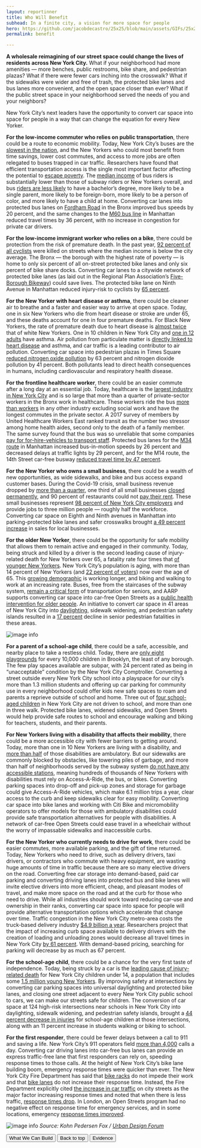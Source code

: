 ```yaml
---
layout: reportinner
title: Who Will Benefit
subhead: In a finite city, a vision for more space for people
hero: https://github.com/jacobdecastro/25x25/blob/main/assets/GIFs/25x25_gif_E_sidewalk_01_notype.gif?raw=true
permalink: benefit

---
```


**A wholesale reimagining of our street space could change the lives of residents across New York City.** What if your neighborhood had more amenities — more benches, public restrooms, bike share, and pedestrian plazas? What if there were fewer cars inching into the crosswalk? What if the sidewalks were wider and free of trash, the protected bike lanes and bus lanes more convenient, and the open space closer than ever? What if the public street space in your neighborhood served the needs of you and your neighbors? 

New York City’s next leaders have the opportunity to convert car space into space for people in a way that can change the equation for every New Yorker.

**For the low-income commuter who relies on public transportation**, there could be a route to economic mobility. Today, New York City’s buses are the [slowest in the nation](https://www.bloomberg.com/news/articles/2018-05-09/can-this-plan-save-new-york-city-s-terrible-buses), and the New Yorkers who could most benefit from time savings, lower cost commutes, and access to more jobs are often relegated to buses trapped in car traffic. Researchers have found that efficient transportation access is the single most important factor affecting the potential to [escape poverty](http://www.equality-of-opportunity.org/images/nbhds_exec_summary.pdf). The [median income](https://comptroller.nyc.gov/newsroom/press-releases/comptroller-stringer-report-mta-buses-already-slowest-in-the-nation-lost-100-million-passenger-trips-since-2008/) of bus riders is substantially lower than those of subway riders or New Yorkers overall, and bus [riders are less likely](https://comptroller.nyc.gov/newsroom/press-releases/comptroller-stringer-report-mta-buses-already-slowest-in-the-nation-lost-100-million-passenger-trips-since-2008/) to have a bachelor’s degree, more likely to be a single parent, more likely to be foreign-born, more likely to be a person of color, and more likely to have a child at home. Converting car lanes into protected bus lanes on [Fordham Road](http://www.nyc.gov/html/dot/downloads/pdf/2012-10-measuring-the-street.pdf) in the Bronx improved bus speeds by 20 percent, and the same changes to the [M60 bus line](http://www.nyc.gov/html/brt/downloads/pdf/2015-04-14-brt-125th-cb10-post-implementation-update.pdf) in Manhattan reduced travel times by 36 percent, with no increase in congestion for private car drivers.

**For the low-income immigrant worker who relies on a bike**, there could be protection from the risk of premature death. In the past year, [92 percent of all cyclists](https://nyc.streetsblog.org/2021/01/22/post-mortem-cyclist-victims-killed-in-2020-were-low-income-essential-workers/) were killed on streets where the median income is below the city average. The Bronx — the borough with the highest rate of poverty — is home to only six percent of all on-street protected bike lanes and only six percent of bike share docks. Converting car lanes to a citywide network of protected bike lanes (as laid out in the Regional Plan Association’s [Five-Borough Bikeway](https://rpa.org/work/reports/the-five-borough-bikeway)) could save lives. The protected bike lane on Ninth Avenue in Manhattan reduced injury-risk to cyclists by [65 percent](https://www1.nyc.gov/html/dot/downloads/pdf/2014-11-bicycle-path-data-analysis.pdf).

**For the New Yorker with heart disease or asthma**, there could be cleaner air to breathe and a faster and easier way to arrive at open space. Today, one in six New Yorkers who die from heart disease or stroke are under 65, and these deaths account for one in four premature deaths. For Black New Yorkers, the rate of premature death due to heart disease is [almost twice](https://www1.nyc.gov/assets/doh/downloads/pdf/epi/databrief95.pdf) that of white New Yorkers. One in 10 children in New York City and [one in 12 adults](https://www.cdc.gov/places/) have asthma. Air pollution from particulate matter is [directly linked to heart disease](https://www1.nyc.gov/assets/doh/downloads/pdf/epi/databrief95.pdf) and asthma, and car traffic is a leading contributor to air pollution. Converting car space into pedestrian plazas in Times Square [reduced nitrogen oxide pollution](https://gothamist.com/news/times-squares-pedestrian-plazas-made-air-quality-better) by 63 percent and nitrogen dioxide pollution by 41 percent. Both pollutants lead to direct health consequences in humans, including cardiovascular and respiratory health disease.

**For the frontline healthcare worker**, there could be an easier commute after a long day at an essential job. Today, healthcare is the [largest industry in New York City](https://nycfuture.org/pdf/CUF_An_Unhealthy_Commute.pdf) and is so large that more than a quarter of private-sector workers in the Bronx work in healthcare. These workers ride the bus [more than workers](https://nycfuture.org/pdf/CUF_An_Unhealthy_Commute.pdf) in any other industry excluding social work and have the longest commutes in the private sector. A 2017 survey of members by United Healthcare Workers East ranked transit as the number two stressor among home health aides, second only to the death of a family member. The same survey found that the bus was so unreliable that some companies [pay for for-hire-vehicles to transport staff](https://nycfuture.org/pdf/CUF_An_Unhealthy_Commute.pdf). Protected bus lanes for the [M34 route](https://www1.nyc.gov/html/dot/downloads/pdf/sustainable_streets_index_09.pdf) in Manhattan increased bus-in-motion speeds by 26 percent and decreased delays at traffic lights by 29 percent, and for the M14 route, the 14th Street car-free busway [reduced travel time by 47 percent](https://gothamist.com/news/analysis-shows-14th-street-busway-has-slashed-commute-times-notoriously-congested-route). 

**For the New Yorker who owns a small business**, there could be a wealth of new opportunities, as wide sidewalks, and bike and bus access expand customer bases. During the Covid-19 crisis, small business revenue dropped by [more than a quarter](https://www.nytimes.com/2020/09/22/nyregion/nyc-restaurants-rent.html), one third of all small businesses [closed permanently](https://pfnyc.org/wp-content/uploads/2020/07/actionandcollaboration.pdf), and 90 percent of restaurants could not [pay their rent](https://www.nytimes.com/2020/09/22/nyregion/nyc-restaurants-rent.html). These small businesses represent [98 percent of New York City employers](https://www.nytimes.com/2020/08/03/nyregion/nyc-small-businesses-closing-coronavirus.html) and provide jobs to three million people — roughly half the workforce. Converting car space on Eighth and Ninth avenues in Manhattan into parking-protected bike lanes and safer crosswalks brought [a 49 percent increase](http://www.nyc.gov/html/dot/downloads/pdf/2012-10-measuring-the-street.pdf) in sales for local businesses.

**For the older New Yorker**, there could be the opportunity for safe mobility that allows them to remain active and engaged in their community. Today, being struck and killed by a driver is the second leading cause of injury-related death for New Yorkers over 65, a fatality rate four times that [of younger New Yorkers](https://www1.nyc.gov/html/dot/downloads/pdf/safestreetsforseniors.pdf). New York City’s population is aging, with more than 14 percent of New Yorkers (and [22 percent of voters](https://popfactfinder.planning.nyc.gov/profile/441/demographic)) now over the age of 65. This [growing demographic](https://data.bikeleague.org/benchmarking-insights-on-older-adults/) is working longer, and biking and walking to work at an increasing rate. Buses, free from the staircases of the subway system, [remain a critical form](http://blog.tstc.org/2014/04/11/nyc-bus-riders-tend-to-be-older-and-poorer-than-subway-riders/) of transportation for seniors, and AARP supports converting car space into car-free Open Streets as a [public health intervention for older people](https://blog.aarp.org/livable-communities/can-streets-make-us-healthy-open-streets-can). An initiative to convert car space in 41 areas of New York City into [daylighting](https://nacto.org/publication/urban-street-design-guide/intersection-design-elements/visibility-sight-distance/), sidewalk widening, and pedestrian safety islands resulted in a [17 percent](https://www1.nyc.gov/html/dot/downloads/pdf/safestreetsforseniors.pdf) decline in senior pedestrian fatalities in these areas.

![image info](https://github.com/jacobdecastro/25x25/blob/main/assets/images/report/image31.png?raw=true)

**For a parent of a school-age child**, there could be a safe, accessible, and nearby place to take a restless child. Today, there are [only eight playgrounds](https://comptroller.nyc.gov/reports/state-of-play-a-new-model-for-nyc-playgrounds/?) for every 10,000 children in Brooklyn, the least of any borough. The few play spaces available are subpar, with 24 percent rated as being in “unacceptable” condition by the New York City Comptroller. Converting a street outside every New York City school into a playspace for our city’s more than 1.3 million students and offering up car parking for community use in every neighborhood could offer kids new safe spaces to roam and parents a reprieve outside of school and home. Three out of [four school-aged children](https://www1.nyc.gov/html/dot/downloads/pdf/nycdot-citywide-mobility-survey-report-2019.pdf) in New York City are not driven to school, and more than one in three walk. Protected bike lanes, widened sidewalks, and Open Streets would help provide safe routes to school and encourage walking and biking for teachers, students, and their parents.

**For New Yorkers living with a disability that affects their mobility**, there could be a more accessible city with fewer barriers to getting around. Today, more than one in 10 New Yorkers are living with a disability, and [more than half](https://popfactfinder.planning.nyc.gov/profile/441/economic) of those disabilities are ambulatory. But our sidewalks are commonly blocked by obstacles, like towering piles of garbage, and more than half of neighborhoods served by the subway system [do not have any accessible stations](https://nypost.com/2018/07/17/over-half-of-nyc-neighborhoods-leave-disabled-people-stranded/), meaning hundreds of thousands of New Yorkers with disabilities must rely on Access-A-Ride, the bus, or bikes. Converting parking spaces into drop-off and pick-up zones and storage for garbage could give Access-A-Ride vehicles, which make 6.1 million trips a year, clear access to the curb and keep sidewalks clear for easy mobility. Converting car space into bike lanes and working with Citi Bike and micromobility operators to offer models for those with ambulatory disabilities could provide safe transportation alternatives for people with disabilities. A network of car-free Open Streets could ease travel in a wheelchair without the worry of impassable sidewalks and inaccessible curbs. 

**For the New Yorker who currently needs to drive for work**, there could be easier commutes, more available parking, and the gift of time returned. Today, New Yorkers who need to drive, such as delivery drivers, taxi drivers, or contractors who commute with heavy equipment, are wasting huge amounts of time in traffic because there are so many elective drivers on the road. Converting free car storage into demand-based, paid car parking and converting driving lanes into protected bus and bike lanes will invite elective drivers into more efficient, cheap, and pleasant modes of travel, and make more space on the road and at the curb for those who need to drive. While all industries should work toward reducing car-use and ownership in their ranks, converting car space into space for people will provide alternative transportation options which accelerate that change over time. Traffic congestion in the New York City metro-area costs the truck-based delivery industry [$4.9 billion a year](https://www1.nyc.gov/html/dot/downloads/pdf/truck-deliveries-ll189.pdf). Researchers project that the impact of increasing curb space available to delivery drivers with the creation of loading and unloading zones would decrease all travel times in New York City [by 61 percent](http://www.utrc2.org/sites/default/files/Final-Report-Impacts-of-Freight-Parking-Policies.pdf). With demand-based pricing, searching for parking will decrease by as much as 67 percent.

**For the school-age child**, there could be a chance for the very first taste of independence. Today, being struck by a car is the [leading cause of injury-related death](https://www1.nyc.gov/content/visionzero/pages/) for New York City children under 14, a population that includes some [1.5 million young New Yorkers](https://popfactfinder.planning.nyc.gov/profile/441/demographic?comparator=4). By improving safety at intersections by converting car parking spaces into universal daylighting and protected bike lanes, and closing one street adjacent to every New York City public school to cars, we can make our streets safe for children. The conversion of car space at 124 high-risk intersections near schools in New York City into daylighting, sidewalk widening, and pedestrian safety islands, brought a [44 percent decrease in injuries](https://www1.nyc.gov/html/dot/downloads/pdf/safestreetsforseniors.pdf) for school-age children at those intersections, along with an 11 percent increase in students walking or biking to school. 

**For the first responder**, there could be fewer delays between a call to 911 and saving a life. New York City’s 911 operators field [more than 4,000](https://www.nydailynews.com/coronavirus/ny-coronavirus-new-york-city-911-calls-20200420-rx3r7hyg6vhhrflh4daxzb4one-story.html) calls a day. Converting car driving lanes into car-free bus lanes can provide an express traffic-free lane that first responders can rely on, speeding response times to those calls. At the height of New York City’s bike lane building boom, emergency response times were quicker than ever. The New York City Fire Department has said that [bike racks](https://nyc.streetsblog.org/2013/05/21/fdny-commissioner-salvatore-cassano-bike-share-racks-are-not-in-our-way/) do not impede their work and that [bike lanes](https://nyc.streetsblog.org/2019/09/19/fdny-traffic-not-bike-lanes-is-to-blame-for-increased-response-times/) do not increase their response time. Instead, the Fire Department explicitly cited [the increase in car traffic](https://nyc.streetsblog.org/2019/09/19/fdny-traffic-not-bike-lanes-is-to-blame-for-increased-response-times/) on city streets as the major factor increasing response times and noted that when there is less traffic, [response times drop](https://nyc.streetsblog.org/2020/09/21/fdny-response-times-improve-thanks-to-decreased-traffic-during-pandemic/). In London, an Open Streets program had no negative effect on response time for emergency services, and in some locations, emergency [response times improved](https://www.theguardian.com/society/2021/feb/13/covid-bike-and-walking-schemes-do-not-delay-ambulances-trusts-say).

![image info](https://github.com/jacobdecastro/25x25/blob/main/assets/images/report/image22.jpg?raw=true)
*Source: Kohn Pedersen Fox / [Urban Design Forum](https://urbandesignforum.org/proposals/unlock-equitable-transit-for-the-autonomous-age/)*

<div class="reportbtn d-flex justify-content-between">
	<a href="{{ site.baseurl }}/what-we-can-build.html"><button type="button" class="btn btn-outline-secondary"><i class="bi bi-chevron-left"></i> What We Can Build</button></a>
	<a href="#top"><button type="button" class="btn btn-outline-secondary">Back to top</button></a>
	<a href="{{ site.baseurl }}/evidence.html"><button type="button" class="btn btn-outline-secondary">Evidence <i class="bi bi-chevron-right"></i></button></a>
</div>